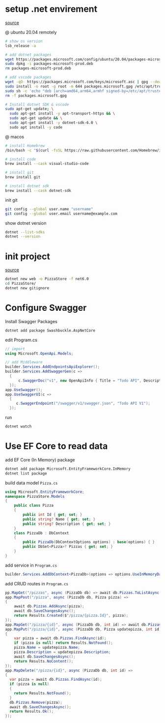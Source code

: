 # setup .net envirement
[source](https://docs.microsoft.com/en-us/dotnet/core/install/linux-ubuntu)

@ ubuntu 20.04 remotely

```bash
# show os version
lsb_release -a

# add dotnet packages
wget https://packages.microsoft.com/config/ubuntu/20.04/packages-microsoft-prod.deb -O packages-microsoft-prod.deb
sudo dpkg -i packages-microsoft-prod.deb
rm packages-microsoft-prod.deb

# add vscode packages
wget -qO- https://packages.microsoft.com/keys/microsoft.asc | gpg --dearmor > packages.microsoft.gpg
sudo install -o root -g root -m 644 packages.microsoft.gpg /etc/apt/trusted.gpg.d/
sudo sh -c 'echo "deb [arch=amd64,arm64,armhf signed-by=/etc/apt/trusted.gpg.d/packages.microsoft.gpg] https://packages.microsoft.com/repos/code stable main" > /etc/apt/sources.list.d/vscode.list'
rm -f packages.microsoft.gpg

# Install dotnet SDK & vscode
sudo apt-get update; \
  sudo apt-get install -y apt-transport-https && \
  sudo apt-get update && \
  sudo apt-get install -y dotnet-sdk-6.0 \
  sudo apt install -y code
```

@ macos

```bash
# install Homebrew
/bin/bash -c "$(curl -fsSL https://raw.githubusercontent.com/Homebrew/install/HEAD/install.sh)"

# install code
brew install --cask visual-studio-code

# install git
brew install git

# install dotnet sdk
brew install --cask dotnet-sdk

```

init git

```bash
git config --global user.name "username"
git config --global user.email username@example.com
```

show dotnet version

```bash
dotnet --list-sdks
dotnet --version
```

# init project
[source](https://docs.microsoft.com/en-us/learn/modules/build-web-api-minimal-api/2-what-is-minimal-api)

```bash
dotnet new web -o PizzaStore -f net6.0
cd PizzaStore/
dotnet new gitignore
```

# Configure Swagger

Install Swagger Packages
```bash
dotnet add package Swashbuckle.AspNetCore
```

edit Program.cs
```c#
// import
using Microsoft.OpenApi.Models;

// add Middleware
builder.Services.AddEndpointsApiExplorer();
builder.Services.AddSwaggerGen(c =>
  {
      c.SwaggerDoc("v1", new OpenApiInfo { Title = "Todo API", Description = "Keep track of your tasks", Version = "v1" });
  });
app.UseSwagger();
app.UseSwaggerUI(c =>
  {
     c.SwaggerEndpoint("/swagger/v1/swagger.json", "Todo API V1");
  });
```

run
```bash
dotnet watch
```

# Use EF Core to read data

add EF Core (In Memory) package

```bash
dotnet add package Microsoft.EntityFrameworkCore.InMemory
dotnet list package
```

build data model `Pizza.cs`

```c#
using Microsoft.EntityFrameworkCore;
namespace PizzaStore.Models
{
    public class Pizza
    {
        public int Id { get; set; }
        public string? Name { get; set; }
        public string? Description { get; set; }
    }
    class PizzaDb : DbContext
    {
        public PizzaDb(DbContextOptions options) : base(options) { }
        public DbSet<Pizza>? Pizzas { get; set; }
    }
}
```

add service in `Program.cs`

```c#
builder.Services.AddDbContext<PizzaDb>(options => options.UseInMemoryDatabase("items"));
```

add CRUD routes in `Program.cs`

```c#
pp.MapGet("/pizzas", async (PizzaDb db) => await db.Pizzas.ToListAsync());
app.MapPost("/pizza", async (PizzaDb db, Pizza pizza) =>
{
    await db.Pizzas.AddAsync(pizza);
    await db.SaveChangesAsync();
    return Results.Created($"/pizza/{pizza.Id}", pizza);
});
app.MapGet("/pizza/{id}", async (PizzaDb db, int id) => await db.Pizzas.FindAsync(id));
app.MapPut("/pizza/{id}", async (PizzaDb db, Pizza updatepizza, int id) =>
{
    var pizza = await db.Pizzas.FindAsync(id);
    if (pizza is null) return Results.NotFound();
    pizza.Name = updatepizza.Name;
    pizza.Description = updatepizza.Description;
    await db.SaveChangesAsync();
    return Results.NoContent();
});
app.MapDelete("/pizza/{id}", async (PizzaDb db, int id) =>
{
  var pizza = await db.Pizzas.FindAsync(id);
  if (pizza is null)
  {
    return Results.NotFound();
  }
  db.Pizzas.Remove(pizza);
  await db.SaveChangesAsync();
  return Results.Ok();
});
```
